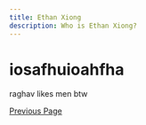 ```yaml
---
title: Ethan Xiong
description: Who is Ethan Xiong?
---
```


# iosafhuioahfha

raghav likes men btw

[Previous Page](./)